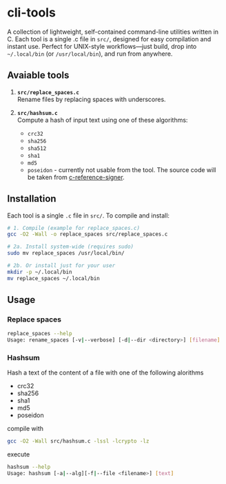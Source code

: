 # cli-tools
A collection of lightweight, self-contained command-line utilities written in C. Each tool is a single .c file in <code>src/</code>, designed for easy compilation and instant use. Perfect for UNIX-style workflows—just build, drop into <code>~/.local/bin</code> (or <code>/usr/local/bin</code>), and run from anywhere.

## Avaiable tools
1. **`src/replace_spaces.c`**  
   Rename files by replacing spaces with underscores.

2. **`src/hashsum.c`**  
   Compute a hash of input text using one of these algorithms:  
   - `crc32`  
   - `sha256`
   - `sha512`  
   - `sha1`  
   - `md5`  
   - `poseidon` - currently not usable from the tool. The source code will be taken from [c-reference-signer](https://github.com/MinaProtocol/c-reference-signer).
   
## Installation

Each tool is a single `.c` file in `src/`. To compile and install:

```bash
# 1. Compile (example for replace_spaces.c)
gcc -O2 -Wall -o replace_spaces src/replace_spaces.c

# 2a. Install system‐wide (requires sudo)
sudo mv replace_spaces /usr/local/bin/

# 2b. Or install just for your user
mkdir -p ~/.local/bin
mv replace_spaces ~/.local/bin
```
## Usage

### Replace spaces
```bash
replace_spaces --help
Usage: rename_spaces [-v|--verbose] [-d|--dir <directory>] [filename]
```

### Hashsum
Hash a text of the content of a file with one of the following alorithms
- crc32
- sha256
- sha1
- md5
- poseidon

compile with 
```bash
gcc -O2 -Wall src/hashsum.c -lssl -lcrypto -lz
```
execute
```bash
hashsum --help
Usage: hashsum [-a|--alg][-f|--file <filename>] [text]
